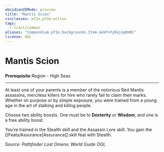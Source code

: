 ```yaml
---
obsidianUIMode: preview
title: "Mantis Scion"
cssclasses: pf2e,pf2e-action
tags:
  - trait/common
aliases: "Compendium.pf2e.backgrounds.Item.4aVFnYyRajog0mNl"
license: OGL
---
```

# Mantis Scion

### 






**Prerequisite** Region - High Seas

* * *

At least one of your parents is a member of the notorious Red Mantis assassins, merciless killers for hire who rarely fail to claim their marks. Whether on purpose or by simple exposure, you were trained from a young age in the art of stalking and killing people.

Choose two ability boosts. One must be to **Dexterity** or **Wisdom**, and one is a free ability boost.

You're trained in the Stealth skill and the Assassin Lore skill. You gain the [[Feats/Assurance|Assurance]] skill feat with Stealth.

*Source: Pathfinder Lost Omens: World Guide*
*OGL*
